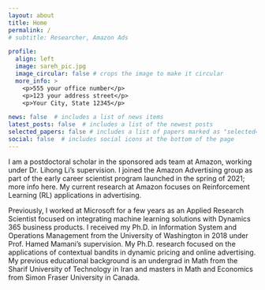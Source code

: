 ```yaml
---
layout: about
title: Home
permalink: /
# subtitle: Researcher, Amazon Ads

profile:
  align: left
  image: sareh_pic.jpg
  image_circular: false # crops the image to make it circular
  more_info: >
    <p>555 your office number</p>
    <p>123 your address street</p>
    <p>Your City, State 12345</p>

news: false  # includes a list of news items
latest_posts: false  # includes a list of the newest posts
selected_papers: false # includes a list of papers marked as "selected={true}"
social: false  # includes social icons at the bottom of the page
---
```


I am a postdoctoral scholar in the sponsored ads team at Amazon, working under Dr. Lihong Li’s supervision. I joined the Amazon Advertising group as part of the early career scientist program launched in the spring of 2021; more info here. My current research at Amazon focuses on Reinforcement Learning (RL) applications in advertising.

Previously, I worked at Microsoft for a few years as an Applied Research Scientist focused on integrating machine learning solutions with Dynamics 365 business products. I received my Ph.D. in Information System and Operations Management from the University of Washington in 2018 under Prof. Hamed Mamani’s supervision. My Ph.D. research focused on the applications of contextual bandits in dynamic pricing and online advertising. My previous educational background is an undergrad in Math from the Sharif University of Technology in Iran and masters in Math and Economics from Simon Fraser University in Canada.

